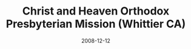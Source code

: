 ---
date: &id001 2008-12-12
end_date: null
location:
  address: 10823 Colima Road
  city: Whittier
  state: CA
minister:
- end: null
  name: Yong Kim
  start: 2008-12-12
  type: Pastor
ministers:
- Yong Kim
name: Christ and Heaven Orthodox Presbyterian Mission
names:
- end: null
  name: Christ and Heaven Orthodox Presbyterian Mission
  start: 2008-12-12
origination_date: *id001
raw_data: "AR Whittier\nChrist and Heaven Orthodox Presbyterian Mission  (December\
  \ 12, 2008\u2013 )\n(formerly in Long Beach and Garden Grove)\nMeeting at Whittier\
  \ Community Christian Church, 10823 Colima Road\nOrg. Pastor: Yong Kim, 2008\u2013"
received_from: null
states:
- CA
status:
  active: true
  end_date: null
  reason: null
  received_from: null
  withdrawal_to: null
title: Christ and Heaven Orthodox Presbyterian Mission (Whittier CA)
year_established:
- 2008

---